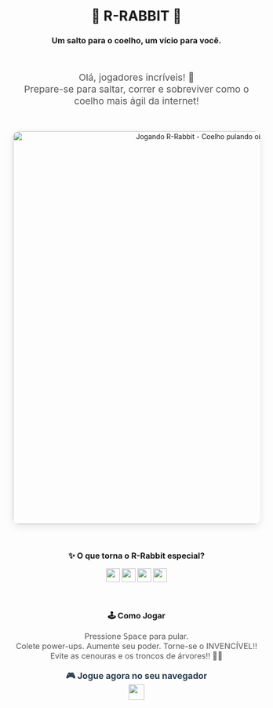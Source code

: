 <p align="center">
  

  <h1 align="center">🐰 R-RABBIT 🐇</h1>
  <h3 align="center">Um salto para o coelho, um vício para você.</h3>
  
  <br>
  
   <p align="center" style="font-size: 1.2rem; color: #555;">
    Olá, jogadores incríveis! 👋<br>
    Prepare-se para saltar, correr e sobreviver como o coelho mais ágil da internet!
  </p>
  
  <br>
  
  
  <p align="center">
    <img src="https://github.com/Kaellen-mk/R-Rabbit/blob/main/Rabbitt.gif" 
         alt="Jogando R-Rabbit - Coelho pulando obstáculos" 
         width="800" 
         style="border-radius: 12px; box-shadow: 0 4px 16px rgba(0,0,0,0.1);">
  </p>
  
  <br>
  
 
  <h3 align="center">✨ O que torna o R-Rabbit especial?</h3>
  <p align="center">
    <img src="https://img.shields.io/badge/Simplicidade-4ECDC4?style=for-the-badge&logo=chrome&color=4ECDC4" height="28">
    <img src="https://img.shields.io/badge/Desafio%20Silencioso-F7931E?style=for-the-badge&logo=javascript&color=F7931E" height="28">
    <img src="https://img.shields.io/badge/🚀_Aceleração_Rápida-45B7D1?style=for-the-badge&logo=css3" height="28">
    <img src="https://img.shields.io/badge/🎯_Modo_Infinito-96CEB4?style=for-the-badge&logo=react" height="28">
  </p>
  
  <br>

   <h3 align="center">🕹️ Como Jogar</h3>
  <p align="center" style="font-size: 16px; color: #555;">
    Pressione <kbd>Space</kbd> para pular.<br>
    Colete power-ups. Aumente seu poder. Torne-se o INVENCÍVEL!!<br>
    Evite as cenouras e os troncos de árvores!! 🚫🐇
  </p>
  
 
  <p align="center" style="font-size: 1.1rem; font-weight: bold; color: #2c3e50;">
    🎮 Jogue agora no seu navegador<br>
    <a href="https://github.com/Kaellen-mk/R-Rabbit/blob/e64f536a12f8bc7fc704c9daf96988e012cfe4de/R-Rabbit.exe" target="_blank">
      <img src="https://img.shields.io/badge/Jogar_Agora-2ECC71?style=for-the-badge&logo=google-chrome" height="32">
    </a>
  
  
  <br>
  
